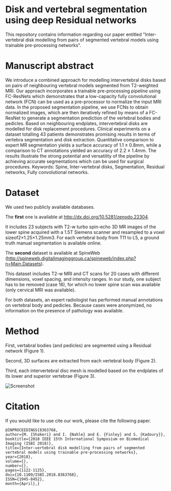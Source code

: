 # Disk and vertebral segmentation using deep Residual networks

This repository contains information regarding our paper entitled "Inter-vertebral disk modelling from pairs of segmented vertebral models using trainable pre-processing networks". 

# Manuscript abstract
We introduce a combined approach for modelling intervertebral disks based on pairs of neighbouring vertebral models segmented from T2-weighted MRI. Our approach incorporates a trainable pre-processing pipeline using FC-ResNets which demonstrates that a low-capacity fully convolutional network (FCN) can be used as a pre-processor to normalize the input MRI data. In the proposed segmentation pipeline, we use FCNs to obtain normalized images, which are then iteratively refined by means of a FC-ResNet to generate a segmentation prediction of the vertebral bodies and pedicles. Based on neighbouring endplates, intervertebral disks are modelled for disk replacement procedures. Clinical experiments on a dataset totalling 43 patients demonstrates promising results in terms of vertebra segmentation and disk extraction. Quantitative comparison to expert MR segmentation yields a surface accuracy of 1.1 ± 0.8mm, while a comparison to CT annotations yielded an accuracy of 2.2 ± 1.4mm. The results illustrate the strong potential and versatility of the pipeline by achieving accurate segmentations which can be used for surgical procedures. 
Keywords: Spine, Inter-vertebral disks, Segmentation, Residual networks, Fully convolutional networks.

# Dataset

We used two publicly available databases. 

The **first** one is available at http://dx.doi.org/10.5281/zenodo.22304. 

It includes 23 subjects with T2-w turbo spin-echo 3D MR images of the lower spine acquired with a 1.5T Siemens scanner and resampled to a voxel sizeof2×1.25×1.25mm3. For  each  vertebral  body  from T11  to  L5,  a  ground  truth  manual  segmentation  is available online.

The **second** dataset is available at SpineWeb (http://spineweb.digitalimaginggroup.ca/spineweb/index.php?n=Main.Datasets).

This dataset includes T2-w MRI and CT scans for 20 cases with   different   dimensions,   voxel   spacing,   and   intensity ranges. In our study, one subject has to be removed (case 16), for which no lower spine scan was available (only cervical MRI was available). 

For both datasets, an expert radiologist has performed manual annotations on vertebral body and pedicles.  Because cases were anonymized, no information on the presence of pathology was available.

# Method

First, vertabral bodies (and pedicles) are segmented using a Residual network (Figure 1).

Second, 3D surfaces are extracted from each vertebral body (Figure 2). 

Third, each intervertebral disc mesh is modelled based on the endplates of its lower and superior vertebrae (Figure 3). 

![Screenshot](pics/VAE-MLP-white.png "VAE-MLP architecture")

# Citation
If you would like to use cite our work, please cite the following paper.

```
@INPROCEEDINGS{8363768, 
author={M. {Shakeri} and I. {Nahle} and E. {Finley} and S. {Kadoury}}, 
booktitle={2018 IEEE 15th International Symposium on Biomedical Imaging (ISBI 2018)}, 
title={Inter-vertebral disk modelling from pairs of segmented vertebral models using trainable pre-processing networks}, 
year={2018}, 
volume={}, 
number={}, 
pages={1122-1125},  
doi={10.1109/ISBI.2018.8363768}, 
ISSN={1945-8452}, 
month={April},}





